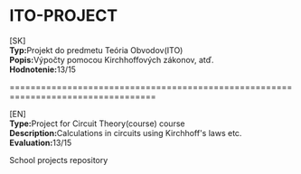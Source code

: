 ITO-PROJECT
=======
[SK]<br>
<b>Typ:</b>Projekt do predmetu Teória Obvodov(ITO)<br>
<b>Popis:</b>Výpočty pomocou Kirchhoffových zákonov, atď.<br>
<b>Hodnotenie:</b>13/15<br>

==================================================================================

[EN]<br>
<b>Type:</b>Project for Circuit Theory(course) course<br>
<b>Description:</b>Calculations in circuits using Kirchhoff's laws etc.<br>
<b>Evaluation:</b>13/15<br>

School projects repository
